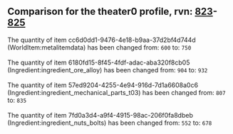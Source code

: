 ## Comparison for the theater0 profile, rvn: [823](https://github.com/PRO100KatYT/FortniteProfileRevisions/tree/main/profiles/theater0/823%20theater0.json)-[825](https://github.com/PRO100KatYT/FortniteProfileRevisions/tree/main/profiles/theater0/825%20theater0.json)

The quantity of item cc6d0dd1-9476-4e18-b9aa-37d2bf4d744d (WorldItem:metalitemdata) has been changed from: `600` to: `750`
<br><br>
The quantity of item 6180fd15-8f45-4fdf-adac-aba320f8cb05 (Ingredient:ingredient_ore_alloy) has been changed from: `904` to: `932`
<br><br>
The quantity of item 57ed9204-4255-4e94-916d-7d1a6608a0c6 (Ingredient:ingredient_mechanical_parts_t03) has been changed from: `807` to: `835`
<br><br>
The quantity of item 7fd0a3d4-a9f4-4915-98ac-206f0fa8dbeb (Ingredient:ingredient_nuts_bolts) has been changed from: `552` to: `678`
<br><br>
